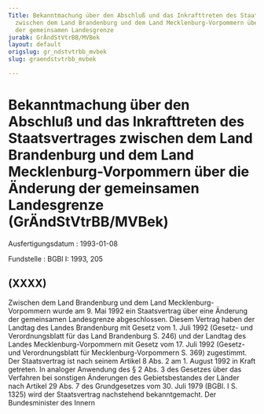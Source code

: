 ```yaml
---
Title: Bekanntmachung über den Abschluß und das Inkrafttreten des Staatsvertrages
  zwischen dem Land Brandenburg und dem Land Mecklenburg-Vorpommern über die Änderung
  der gemeinsamen Landesgrenze
jurabk: GrÄndStVtrBB/MVBek
layout: default
origslug: gr_ndstvtrbb_mvbek
slug: graendstvtrbb_mvbek

---
```


# Bekanntmachung über den Abschluß und das Inkrafttreten des Staatsvertrages zwischen dem Land Brandenburg und dem Land Mecklenburg-Vorpommern über die Änderung der gemeinsamen Landesgrenze (GrÄndStVtrBB/MVBek)

Ausfertigungsdatum
:   1993-01-08

Fundstelle
:   BGBl I: 1993, 205

## (XXXX)

Zwischen dem Land Brandenburg und dem Land Mecklenburg-Vorpommern
wurde am 9. Mai 1992 ein Staatsvertrag über eine Änderung der
gemeinsamen Landesgrenze abgeschlossen. Diesem Vertrag haben der
Landtag des Landes Brandenburg mit Gesetz vom 1. Juli 1992 (Gesetz-
und Verordnungsblatt für das Land Brandenburg S. 246) und der Landtag
des Landes Mecklenburg-Vorpommern mit Gesetz vom 17. Juli 1992
(Gesetz- und Verordnungsblatt für Mecklenburg-Vorpommern S. 369)
zugestimmt. Der Staatsvertrag ist nach seinem Artikel 8 Abs. 2 am 1.
August 1992 in Kraft getreten.
In analoger Anwendung des § 2 Abs. 3 des Gesetzes über das Verfahren
bei sonstigen Änderungen des Gebietsbestandes der Länder nach Artikel
29 Abs. 7 des Grundgesetzes vom 30. Juli 1979 (BGBl. I S. 1325) wird
der Staatsvertrag nachstehend bekanntgemacht.
Der Bundesminister des Innern

